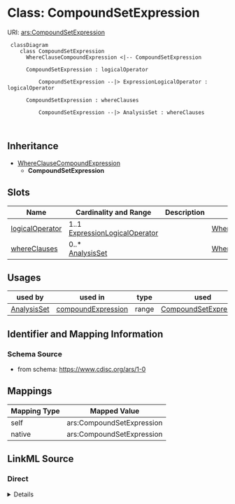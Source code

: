 # Class: CompoundSetExpression



URI: [ars:CompoundSetExpression](https://www.cdisc.org/ars/1-0CompoundSetExpression)



```mermaid
 classDiagram
    class CompoundSetExpression
      WhereClauseCompoundExpression <|-- CompoundSetExpression
      
      CompoundSetExpression : logicalOperator
        
          CompoundSetExpression --|> ExpressionLogicalOperator : logicalOperator
        
      CompoundSetExpression : whereClauses
        
          CompoundSetExpression --|> AnalysisSet : whereClauses
        
      
```





## Inheritance
* [WhereClauseCompoundExpression](WhereClauseCompoundExpression.md)
    * **CompoundSetExpression**



## Slots

| Name | Cardinality and Range | Description | Inheritance |
| ---  | --- | --- | --- |
| [logicalOperator](logicalOperator.md) | 1..1 <br/> [ExpressionLogicalOperator](ExpressionLogicalOperator.md) |  | [WhereClauseCompoundExpression](WhereClauseCompoundExpression.md) |
| [whereClauses](whereClauses.md) | 0..* <br/> [AnalysisSet](AnalysisSet.md) |  | [WhereClauseCompoundExpression](WhereClauseCompoundExpression.md) |





## Usages

| used by | used in | type | used |
| ---  | --- | --- | --- |
| [AnalysisSet](AnalysisSet.md) | [compoundExpression](compoundExpression.md) | range | [CompoundSetExpression](CompoundSetExpression.md) |






## Identifier and Mapping Information







### Schema Source


* from schema: https://www.cdisc.org/ars/1-0





## Mappings

| Mapping Type | Mapped Value |
| ---  | ---  |
| self | ars:CompoundSetExpression |
| native | ars:CompoundSetExpression |





## LinkML Source

<!-- TODO: investigate https://stackoverflow.com/questions/37606292/how-to-create-tabbed-code-blocks-in-mkdocs-or-sphinx -->

### Direct

<details>
```yaml
name: CompoundSetExpression
from_schema: https://www.cdisc.org/ars/1-0
rank: 1000
is_a: WhereClauseCompoundExpression
slot_usage:
  whereClauses:
    name: whereClauses
    domain_of:
    - WhereClauseCompoundExpression
    range: AnalysisSet
    inlined: false

```
</details>

### Induced

<details>
```yaml
name: CompoundSetExpression
from_schema: https://www.cdisc.org/ars/1-0
rank: 1000
is_a: WhereClauseCompoundExpression
slot_usage:
  whereClauses:
    name: whereClauses
    domain_of:
    - WhereClauseCompoundExpression
    range: AnalysisSet
    inlined: false
attributes:
  logicalOperator:
    name: logicalOperator
    from_schema: https://www.cdisc.org/ars/1-0
    rank: 1000
    alias: logicalOperator
    owner: CompoundSetExpression
    domain_of:
    - WhereClauseCompoundExpression
    range: ExpressionLogicalOperator
    required: true
  whereClauses:
    name: whereClauses
    from_schema: https://www.cdisc.org/ars/1-0
    rank: 1000
    multivalued: true
    list_elements_ordered: true
    alias: whereClauses
    owner: CompoundSetExpression
    domain_of:
    - WhereClauseCompoundExpression
    range: AnalysisSet
    inlined: false

```
</details>